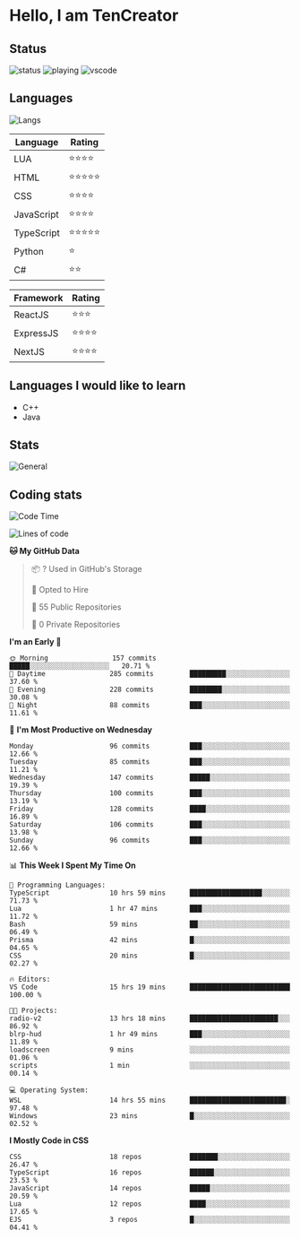 # Hello, I am TenCreator

## Status
![status](https://api.statusbadges.me/badge/status/518334475038359555?simple=true&style=for-the-badge)
![playing](https://api.statusbadges.me/badge/playing/518334475038359555?style=for-the-badge)
![vscode](https://api.statusbadges.me/badge/vscode/518334475038359555?style=for-the-badge)

## Languages
![Langs](https://github-readme-stats.vercel.app/api/top-langs/?username=tencreator&layout=compact&theme=radical)


|Language|Rating|
|--------|------|
|LUA|⭐️⭐️⭐️⭐️|
|HTML|⭐️⭐️⭐️⭐️⭐️|
|CSS|⭐️⭐️⭐️⭐️|
|JavaScript|⭐️⭐️⭐️⭐️|
|TypeScript|⭐️⭐️⭐️⭐️⭐️|
|Python|⭐️|
|C#|⭐️⭐️ |

|Framework|Rating|
|--------|------|
|ReactJS|⭐️⭐️⭐|
|ExpressJS|⭐️⭐️⭐️⭐️|
|NextJS|⭐️⭐️⭐⭐️|

## Languages I would like to learn
- C++
- Java

## Stats
![General](https://github-readme-stats.vercel.app/api?username=tencreator&show_icons=true&theme=radical)

## Coding stats

<!--START_SECTION:waka-->
![Code Time](http://img.shields.io/badge/Code%20Time-231%20hrs%2033%20mins-blue)

![Lines of code](https://img.shields.io/badge/From%20Hello%20World%20I%27ve%20Written-1.3%20million%20lines%20of%20code-blue)

**🐱 My GitHub Data** 

> 📦 ? Used in GitHub's Storage 
 > 
> 💼 Opted to Hire
 > 
> 📜 55 Public Repositories 
 > 
> 🔑 0 Private Repositories 
 > 
**I'm an Early 🐤** 

```text
🌞 Morning                157 commits         █████░░░░░░░░░░░░░░░░░░░░   20.71 % 
🌆 Daytime                285 commits         █████████░░░░░░░░░░░░░░░░   37.60 % 
🌃 Evening                228 commits         ████████░░░░░░░░░░░░░░░░░   30.08 % 
🌙 Night                  88 commits          ███░░░░░░░░░░░░░░░░░░░░░░   11.61 % 
```
📅 **I'm Most Productive on Wednesday** 

```text
Monday                   96 commits          ███░░░░░░░░░░░░░░░░░░░░░░   12.66 % 
Tuesday                  85 commits          ███░░░░░░░░░░░░░░░░░░░░░░   11.21 % 
Wednesday                147 commits         █████░░░░░░░░░░░░░░░░░░░░   19.39 % 
Thursday                 100 commits         ███░░░░░░░░░░░░░░░░░░░░░░   13.19 % 
Friday                   128 commits         ████░░░░░░░░░░░░░░░░░░░░░   16.89 % 
Saturday                 106 commits         ███░░░░░░░░░░░░░░░░░░░░░░   13.98 % 
Sunday                   96 commits          ███░░░░░░░░░░░░░░░░░░░░░░   12.66 % 
```


📊 **This Week I Spent My Time On** 

```text
💬 Programming Languages: 
TypeScript               10 hrs 59 mins      ██████████████████░░░░░░░   71.73 % 
Lua                      1 hr 47 mins        ███░░░░░░░░░░░░░░░░░░░░░░   11.72 % 
Bash                     59 mins             ██░░░░░░░░░░░░░░░░░░░░░░░   06.49 % 
Prisma                   42 mins             █░░░░░░░░░░░░░░░░░░░░░░░░   04.65 % 
CSS                      20 mins             █░░░░░░░░░░░░░░░░░░░░░░░░   02.27 % 

🔥 Editors: 
VS Code                  15 hrs 19 mins      █████████████████████████   100.00 % 

🐱‍💻 Projects: 
radio-v2                 13 hrs 18 mins      ██████████████████████░░░   86.92 % 
blrp-hud                 1 hr 49 mins        ███░░░░░░░░░░░░░░░░░░░░░░   11.89 % 
loadscreen               9 mins              ░░░░░░░░░░░░░░░░░░░░░░░░░   01.06 % 
scripts                  1 min               ░░░░░░░░░░░░░░░░░░░░░░░░░   00.14 % 

💻 Operating System: 
WSL                      14 hrs 55 mins      ████████████████████████░   97.48 % 
Windows                  23 mins             █░░░░░░░░░░░░░░░░░░░░░░░░   02.52 % 
```

**I Mostly Code in CSS** 

```text
CSS                      18 repos            ███████░░░░░░░░░░░░░░░░░░   26.47 % 
TypeScript               16 repos            ██████░░░░░░░░░░░░░░░░░░░   23.53 % 
JavaScript               14 repos            █████░░░░░░░░░░░░░░░░░░░░   20.59 % 
Lua                      12 repos            ████░░░░░░░░░░░░░░░░░░░░░   17.65 % 
EJS                      3 repos             █░░░░░░░░░░░░░░░░░░░░░░░░   04.41 % 
```




<!--END_SECTION:waka-->
